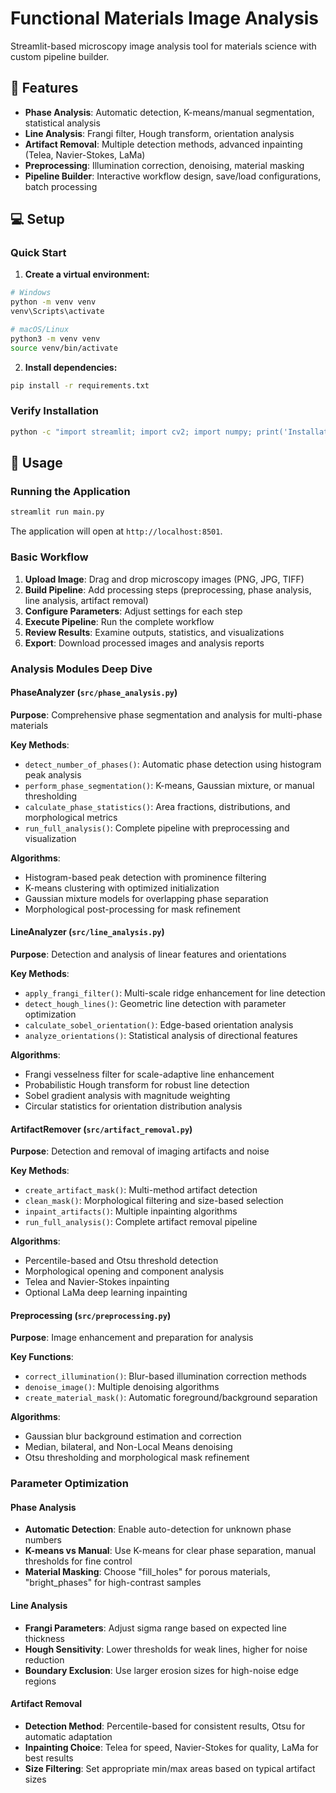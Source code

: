 # Functional Materials Image Analysis

Streamlit-based microscopy image analysis tool for materials science with custom pipeline builder.

## 🚀 Features

- **Phase Analysis**: Automatic detection, K-means/manual segmentation, statistical analysis
- **Line Analysis**: Frangi filter, Hough transform, orientation analysis  
- **Artifact Removal**: Multiple detection methods, advanced inpainting (Telea, Navier-Stokes, LaMa)
- **Preprocessing**: Illumination correction, denoising, material masking
- **Pipeline Builder**: Interactive workflow design, save/load configurations, batch processing

## 💻 Setup

### Quick Start

1. **Create a virtual environment:**
```bash
# Windows
python -m venv venv
venv\Scripts\activate

# macOS/Linux
python3 -m venv venv
source venv/bin/activate
```

2. **Install dependencies:**
```bash
pip install -r requirements.txt
```

### Verify Installation
```bash
python -c "import streamlit; import cv2; import numpy; print('Installation successful!')"
```

## 🎯 Usage

### Running the Application

```bash
streamlit run main.py
```

The application will open at `http://localhost:8501`.

### Basic Workflow

1. **Upload Image**: Drag and drop microscopy images (PNG, JPG, TIFF)
2. **Build Pipeline**: Add processing steps (preprocessing, phase analysis, line analysis, artifact removal)
3. **Configure Parameters**: Adjust settings for each step
4. **Execute Pipeline**: Run the complete workflow
5. **Review Results**: Examine outputs, statistics, and visualizations
6. **Export**: Download processed images and analysis reports

### Analysis Modules Deep Dive

#### PhaseAnalyzer (`src/phase_analysis.py`)
**Purpose**: Comprehensive phase segmentation and analysis for multi-phase materials

**Key Methods**:
- `detect_number_of_phases()`: Automatic phase detection using histogram peak analysis
- `perform_phase_segmentation()`: K-means, Gaussian mixture, or manual thresholding
- `calculate_phase_statistics()`: Area fractions, distributions, and morphological metrics
- `run_full_analysis()`: Complete pipeline with preprocessing and visualization

**Algorithms**:
- Histogram-based peak detection with prominence filtering
- K-means clustering with optimized initialization
- Gaussian mixture models for overlapping phase separation
- Morphological post-processing for mask refinement

#### LineAnalyzer (`src/line_analysis.py`)
**Purpose**: Detection and analysis of linear features and orientations

**Key Methods**:
- `apply_frangi_filter()`: Multi-scale ridge enhancement for line detection
- `detect_hough_lines()`: Geometric line detection with parameter optimization
- `calculate_sobel_orientation()`: Edge-based orientation analysis
- `analyze_orientations()`: Statistical analysis of directional features

**Algorithms**:
- Frangi vesselness filter for scale-adaptive line enhancement
- Probabilistic Hough transform for robust line detection
- Sobel gradient analysis with magnitude weighting
- Circular statistics for orientation distribution analysis

#### ArtifactRemover (`src/artifact_removal.py`)
**Purpose**: Detection and removal of imaging artifacts and noise

**Key Methods**:
- `create_artifact_mask()`: Multi-method artifact detection
- `clean_mask()`: Morphological filtering and size-based selection
- `inpaint_artifacts()`: Multiple inpainting algorithms
- `run_full_analysis()`: Complete artifact removal pipeline

**Algorithms**:
- Percentile-based and Otsu threshold detection
- Morphological opening and component analysis
- Telea and Navier-Stokes inpainting
- Optional LaMa deep learning inpainting

#### Preprocessing (`src/preprocessing.py`)
**Purpose**: Image enhancement and preparation for analysis

**Key Functions**:
- `correct_illumination()`: Blur-based illumination correction methods
- `denoise_image()`: Multiple denoising algorithms
- `create_material_mask()`: Automatic foreground/background separation

**Algorithms**:
- Gaussian blur background estimation and correction
- Median, bilateral, and Non-Local Means denoising
- Otsu thresholding and morphological mask refinement

### Parameter Optimization

#### Phase Analysis
- **Automatic Detection**: Enable auto-detection for unknown phase numbers
- **K-means vs Manual**: Use K-means for clear phase separation, manual thresholds for fine control
- **Material Masking**: Choose "fill_holes" for porous materials, "bright_phases" for high-contrast samples

#### Line Analysis
- **Frangi Parameters**: Adjust sigma range based on expected line thickness
- **Hough Sensitivity**: Lower thresholds for weak lines, higher for noise reduction
- **Boundary Exclusion**: Use larger erosion sizes for high-noise edge regions

#### Artifact Removal
- **Detection Method**: Percentile-based for consistent results, Otsu for automatic adaptation
- **Inpainting Choice**: Telea for speed, Navier-Stokes for quality, LaMa for best results
- **Size Filtering**: Set appropriate min/max areas based on typical artifact sizes